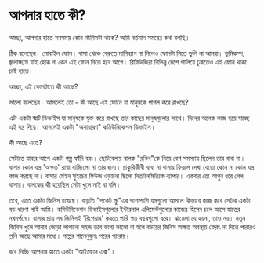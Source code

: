 # আপনার হাতে কী?

আচ্ছা, আপনার হাতে সবসময় কোন জিনিসটা থাকে? আমি বর্তমান সময়ের কথা বলছি। 

ঠিক বলেছেন। মোবাইল ফোন। বাসা থেকে বেরুতে মানিব্যাগ না নিলেও ফোনটা নিতে ভুলি না আমরা। ভূমিকম্প, জ্বলোচ্ছাস যাই হোক না কেন এই ফোন নিতে হবে আগে। রিফিউজিরা বিভিন্ন দেশে পালিয়ে ঢুকতেও এই ফোন থাকা চাই হাতে। 

আচ্ছা, এই ফোনটাতে কী আছে? 

ভালো বলেছেন। আসলেই তো - কী আছে এই ফোনে যা মানুষকে পাগল করে রাখছে? 

এটা একটা স্মার্ট ডিভাইস যা মানুষকে যুক্ত করে রাখছে তার কাছের মানুষগুলোর সাথে। দিনের অনেক কাজ হয়ে যাচ্ছে এই যন্ত্র দিয়ে। আসলেই একটা "অসাধারণ" কমিউনিকেশন ডিভাইস। 

কী আছে এতে?

সেটাতে যাবার আগে একটা গল্প ফাঁদি বরং। ছোটবেলায় বালক "রকিব"কে নিয়ে বেশ সমস্যায় ছিলেন তার বাবা মা। বাসার কোন যন্ত্র 'অক্ষত' রাখা যাচ্ছিলো না তার জন্য। চাকুরিজীবী বাবা মা বাসায় ফিরলে দেখা যেতো কোন না কোন যন্ত্র কাজ করছে না। বাসার মেইন সুইচের ফিউজ ওড়ানো ছিলো নিত্যনৈমিত্যিক ব্যাপার। একবার তো আগুন ধরে গেল বাসায়। বালকের কী হয়েছিল সেটা খুলে নাই বা বলি। 

তবে, এতে একটা জিনিস হয়েছে। বাড়তি "পকেট স্ক্রু"এর পাশাপাশি যন্ত্রগুলো আসলে কিভাবে কাজ করে সেটার একটা বড় ধারণা পাই আমি। কমিউনিকেশন ডিভাইসগুলোর ইন্টারনাল এলিমেন্টগুলোর কাজের হিসেব চলে আসে হাতের নখদর্পনে। বাসার প্রায় সব জিনিসই 'রিপেয়ার' করতে পারি গত বছরগুলো ধরে। ঝামেলা যে হয়না, তাও নয়। নতুন জিনিস খুলে আবার জোড়া লাগানো সহজ তবে ভাগ্য ভালো না হলে বউয়ের জিনিস অক্ষত অবস্থায় ফেরৎ না দিতে পারারও গ্লানি আছে আমার মধ্যে। গল্পের শানেনুযুলঃ পরের প্যারায়। 

ধরে নিচ্ছি আপনার হাতে একটা "আইফোন এক্স"। 



